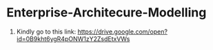 # Enterprise-Architecure-Modelling
1. Kindly go to this link: https://drive.google.com/open?id=0B9kht6ygR4pONW1zY2ZsdEtxVWs
